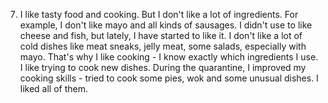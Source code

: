 7.
    I like tasty food and cooking. But I don't like a lot of ingredients. For example, I don't like mayo and all kinds of sausages. I didn't use to like cheese and fish, but lately, I have started to like it. I don't like a lot of cold dishes like meat sneaks, jelly meat, some salads, especially with mayo. That's why I like cooking - I know exactly which ingredients I use. I like trying to cook new dishes. During the quarantine, I improved my cooking skills - tried to cook some pies, wok and some unusual dishes. I liked all of them.